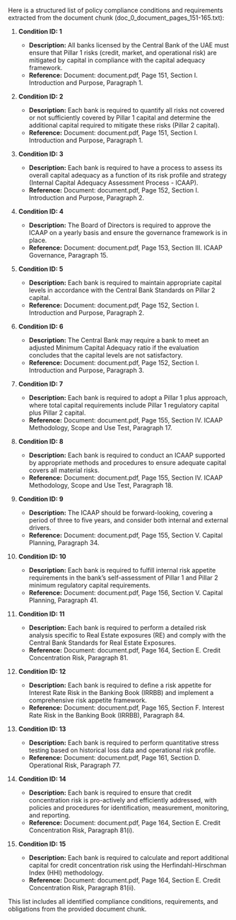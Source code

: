 Here is a structured list of policy compliance conditions and requirements extracted from the document chunk (doc_0_document_pages_151-165.txt):

1. **Condition ID: 1**
   - **Description:** All banks licensed by the Central Bank of the UAE must ensure that Pillar 1 risks (credit, market, and operational risk) are mitigated by capital in compliance with the capital adequacy framework.
   - **Reference:** Document: document.pdf, Page 151, Section I. Introduction and Purpose, Paragraph 1.

2. **Condition ID: 2**
   - **Description:** Each bank is required to quantify all risks not covered or not sufficiently covered by Pillar 1 capital and determine the additional capital required to mitigate these risks (Pillar 2 capital).
   - **Reference:** Document: document.pdf, Page 151, Section I. Introduction and Purpose, Paragraph 1.

3. **Condition ID: 3**
   - **Description:** Each bank is required to have a process to assess its overall capital adequacy as a function of its risk profile and strategy (Internal Capital Adequacy Assessment Process - ICAAP).
   - **Reference:** Document: document.pdf, Page 152, Section I. Introduction and Purpose, Paragraph 2.

4. **Condition ID: 4**
   - **Description:** The Board of Directors is required to approve the ICAAP on a yearly basis and ensure the governance framework is in place.
   - **Reference:** Document: document.pdf, Page 153, Section III. ICAAP Governance, Paragraph 15.

5. **Condition ID: 5**
   - **Description:** Each bank is required to maintain appropriate capital levels in accordance with the Central Bank Standards on Pillar 2 capital.
   - **Reference:** Document: document.pdf, Page 152, Section I. Introduction and Purpose, Paragraph 2.

6. **Condition ID: 6**
   - **Description:** The Central Bank may require a bank to meet an adjusted Minimum Capital Adequacy ratio if the evaluation concludes that the capital levels are not satisfactory.
   - **Reference:** Document: document.pdf, Page 152, Section I. Introduction and Purpose, Paragraph 3.

7. **Condition ID: 7**
   - **Description:** Each bank is required to adopt a Pillar 1 plus approach, where total capital requirements include Pillar 1 regulatory capital plus Pillar 2 capital.
   - **Reference:** Document: document.pdf, Page 155, Section IV. ICAAP Methodology, Scope and Use Test, Paragraph 17.

8. **Condition ID: 8**
   - **Description:** Each bank is required to conduct an ICAAP supported by appropriate methods and procedures to ensure adequate capital covers all material risks.
   - **Reference:** Document: document.pdf, Page 155, Section IV. ICAAP Methodology, Scope and Use Test, Paragraph 18.

9. **Condition ID: 9**
   - **Description:** The ICAAP should be forward-looking, covering a period of three to five years, and consider both internal and external drivers.
   - **Reference:** Document: document.pdf, Page 155, Section V. Capital Planning, Paragraph 34.

10. **Condition ID: 10**
    - **Description:** Each bank is required to fulfill internal risk appetite requirements in the bank’s self-assessment of Pillar 1 and Pillar 2 minimum regulatory capital requirements.
    - **Reference:** Document: document.pdf, Page 156, Section V. Capital Planning, Paragraph 41.

11. **Condition ID: 11**
    - **Description:** Each bank is required to perform a detailed risk analysis specific to Real Estate exposures (RE) and comply with the Central Bank Standards for Real Estate Exposures.
    - **Reference:** Document: document.pdf, Page 164, Section E. Credit Concentration Risk, Paragraph 81.

12. **Condition ID: 12**
    - **Description:** Each bank is required to define a risk appetite for Interest Rate Risk in the Banking Book (IRRBB) and implement a comprehensive risk appetite framework.
    - **Reference:** Document: document.pdf, Page 165, Section F. Interest Rate Risk in the Banking Book (IRRBB), Paragraph 84.

13. **Condition ID: 13**
    - **Description:** Each bank is required to perform quantitative stress testing based on historical loss data and operational risk profile.
    - **Reference:** Document: document.pdf, Page 161, Section D. Operational Risk, Paragraph 77.

14. **Condition ID: 14**
    - **Description:** Each bank is required to ensure that credit concentration risk is pro-actively and efficiently addressed, with policies and procedures for identification, measurement, monitoring, and reporting.
    - **Reference:** Document: document.pdf, Page 164, Section E. Credit Concentration Risk, Paragraph 81(i).

15. **Condition ID: 15**
    - **Description:** Each bank is required to calculate and report additional capital for credit concentration risk using the Herfindahl-Hirschman Index (HHI) methodology.
    - **Reference:** Document: document.pdf, Page 164, Section E. Credit Concentration Risk, Paragraph 81(ii).

This list includes all identified compliance conditions, requirements, and obligations from the provided document chunk.